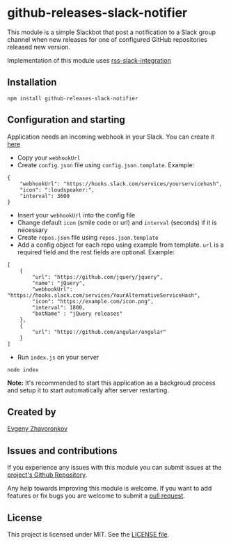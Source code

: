 # github-releases-slack-notifier

This module is a simple Slackbot that post a notification to a Slack group channel when new releases for one of configured GitHub repositories released new version.

Implementation of this module uses [rss-slack-integration](https://www.npmjs.com/package/rss-slack-integration)

## Installation

`npm install github-releases-slack-notifier`

## Configuration and starting

Application needs an incoming webhook in your Slack. You can create it [here](https://my.slack.com/services/new/incoming-webhook)

* Copy your `webhookUrl`
* Create `config.json` file using `config.json.template`. Example:
```
{
	"webhookUrl": "https://hooks.slack.com/services/yourservicehash",
	"icon": ":loudspeaker:",
	"interval": 3600
}
```
* Insert your `webhookUrl` into the config file
* Change default `icon` (smile code or url) and `interval` (seconds) if it is necessary
* Create `repos.json` file using `repos.json.template`
* Add a config object for each repo using example from template. `url` is a required field and the rest fields are optional. Example:
```
[
	{
		"url": "https://github.com/jquery/jquery",
		"name": "jQuery",
		"webhookUrl": "https://hooks.slack.com/services/YourAlternativeServiceHash",
		"icon": "https://example.com/icon.png",
		"interval": 1800,
		"botName" : "jQuery releases"
	},
	{
		"url": "https://github.com/angular/angular"
	}
]
```
* Run `index.js` on your server

`node index`

**Note:** It's recommended to start this application as a backgroud process and setup it to start automatically after server restarting.

## Created by

[Evgeny Zhavoronkov](https://github.com/nightskylark)


## Issues and contributions

If you experience any issues with this module you can submit issues at the
[project's Github Repository](https://github.com/nightskylark/github-releases-slack-notifier/issues).

Any help towards improving this module is welcome. If you want to add features
or fix bugs you are welcome to submit a
[pull request](https://github.com/nightskylark/github-releases-slack-notifier/pulls).

## License

This project is licensed under MIT. See the
[LICENSE file](https://github.com/pilsprog/rss-slack-integration/blob/master/LICENSE).

